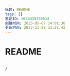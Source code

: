 ```yaml
---
标题: README
tags: []
笔记ID: 1683439290514
创建时间: 2023-05-07 14:01:30
更新时间: 2023-11-28 11:27:43
---
```


# README

```ActivityHistory

/

```

